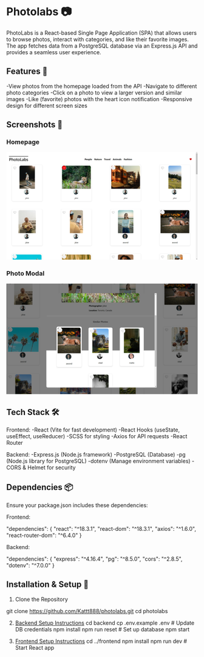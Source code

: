 # Photolabs 📷

PhotoLabs is a React-based Single Page Application (SPA) that allows users to browse photos, interact with categories, and like their favorite images. The app fetches data from a PostgreSQL database via an Express.js API and provides a seamless user experience.

## Features 🚀

-View photos from the homepage loaded from the API
-Navigate to different photo categories
-Click on a photo to view a larger version and similar images
-Like (favorite) photos with the heart icon notification
-Responsive design for different screen sizes

## Screenshots 📸

### Homepage
![Homepage](./docs/Home%20Page%20Img.png)

### Photo Modal
![Photo Modal](./docs/The%20photo%20modal%20img.png)

## Tech Stack 🛠️

Frontend:
-React (Vite for fast development)
-React Hooks (useState, useEffect, useReducer)
-SCSS for styling
-Axios for API requests
-React Router

Backend:
-Express.js (Node.js framework)
-PostgreSQL (Database)
-pg (Node.js library for PostgreSQL)
-dotenv (Manage environment variables)
-CORS & Helmet for security

## Dependencies 📦

Ensure your package.json includes these dependencies:

Frontend:

"dependencies": {
  "react": "^18.3.1",
  "react-dom": "^18.3.1",
  "axios": "^1.6.0",
  "react-router-dom": "^6.4.0"
}

Backend:

"dependencies": {
  "express": "^4.16.4",
  "pg": "^8.5.0",
  "cors": "^2.8.5",
  "dotenv": "^7.0.0"
}


## Installation & Setup 📝

1. Clone the Repository

git clone https://github.com/Kattt888/photolabs.git
cd photolabs


2. [Backend Setup Instructions](/backend/)
cd backend
cp .env.example .env  # Update DB credentials
npm install
npm run reset  # Set up database
npm start

3. [Frontend Setup Instructions](/frontend/)
cd ../frontend
npm install
npm run dev  # Start React app

